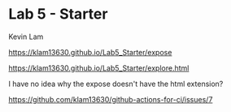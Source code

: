 # Lab 5 - Starter

Kevin Lam

https://klam13630.github.io/Lab5_Starter/expose

https://klam13630.github.io/Lab5_Starter/explore.html

I have no idea why the expose doesn't have the html extension?

https://github.com/klam13630/github-actions-for-ci/issues/7
